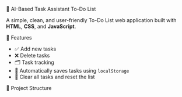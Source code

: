📝 AI-Based Task Assistant To-Do List

A simple, clean, and user-friendly To-Do List web application built with **HTML**, **CSS**, and **JavaScript**.

🚀 Features

- ✅ Add new tasks
- ❌ Delete tasks
- 🗂️ Task tracking
- 💾 Automatically saves tasks using `localStorage`
- 🧠 Clear all tasks and reset the list

 📂 Project Structure

